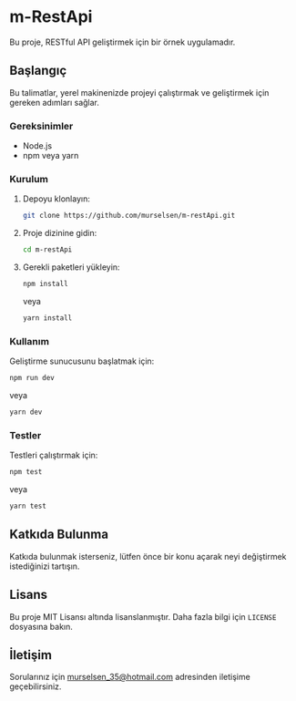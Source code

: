 # m-RestApi

Bu proje, RESTful API geliştirmek için bir örnek uygulamadır.

## Başlangıç

Bu talimatlar, yerel makinenizde projeyi çalıştırmak ve geliştirmek için gereken adımları sağlar.

### Gereksinimler

- Node.js
- npm veya yarn

### Kurulum

1. Depoyu klonlayın:
   ```bash
   git clone https://github.com/murselsen/m-restApi.git
   ```
2. Proje dizinine gidin:
   ```bash
   cd m-restApi
   ```
3. Gerekli paketleri yükleyin:
   ```bash
   npm install
   ```
   veya
   ```bash
   yarn install
   ```

### Kullanım

Geliştirme sunucusunu başlatmak için:

```bash
npm run dev
```

veya

```bash
yarn dev
```

### Testler

Testleri çalıştırmak için:

```bash
npm test
```

veya

```bash
yarn test
```

## Katkıda Bulunma

Katkıda bulunmak isterseniz, lütfen önce bir konu açarak neyi değiştirmek istediğinizi tartışın.

## Lisans

Bu proje MIT Lisansı altında lisanslanmıştır. Daha fazla bilgi için `LICENSE` dosyasına bakın.

## İletişim

Sorularınız için [murselsen_35@hotmail.com](mailto:murselsen_35@hotmail.com) adresinden iletişime geçebilirsiniz.
